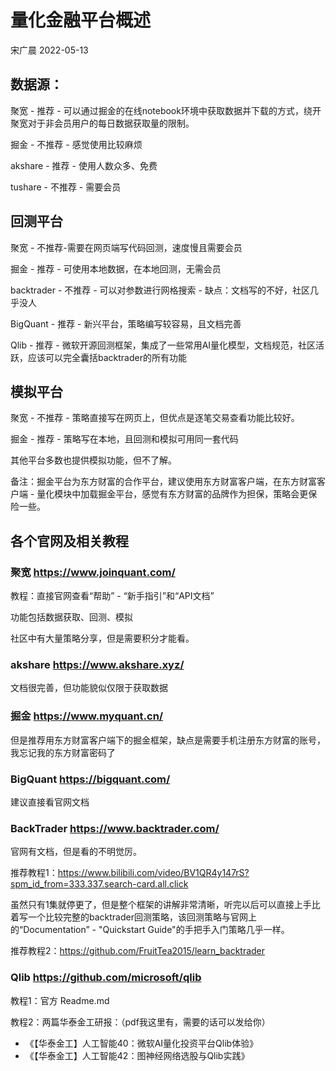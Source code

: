 # 量化金融平台概述

宋广晨  2022-05-13

## 数据源：

聚宽 - 推荐 - 可以通过掘金的在线notebook环境中获取数据并下载的方式，绕开聚宽对于非会员用户的每日数据获取量的限制。

掘金 - 不推荐 - 感觉使用比较麻烦

akshare - 推荐 - 使用人数众多、免费

tushare - 不推荐 - 需要会员



## 回测平台

聚宽 - 不推荐-需要在网页端写代码回测，速度慢且需要会员

掘金 - 推荐 - 可使用本地数据，在本地回测，无需会员

backtrader - 不推荐 - 可以对参数进行网格搜索 - 缺点：文档写的不好，社区几乎没人

BigQuant - 推荐 - 新兴平台，策略编写较容易，且文档完善

Qlib - 推荐 - 微软开源回测框架，集成了一些常用AI量化模型，文档规范，社区活跃，应该可以完全囊括backtrader的所有功能



## 模拟平台

聚宽 - 不推荐 - 策略直接写在网页上，但优点是逐笔交易查看功能比较好。

掘金 - 推荐 - 策略写在本地，且回测和模拟可用同一套代码

其他平台多数也提供模拟功能，但不了解。



备注：掘金平台为东方财富的合作平台，建议使用东方财富客户端，在东方财富客户端 - 量化模块中加载掘金平台，感觉有东方财富的品牌作为担保，策略会更保险一些。



## 各个官网及相关教程

### 聚宽 https://www.joinquant.com/

教程：直接官网查看“帮助” - “新手指引”和“API文档”

功能包括数据获取、回测、模拟

社区中有大量策略分享，但是需要积分才能看。



### akshare https://www.akshare.xyz/

文档很完善，但功能貌似仅限于获取数据



### 掘金 https://www.myquant.cn/

但是推荐用东方财富客户端下的掘金框架，缺点是需要手机注册东方财富的账号，我忘记我的东方财富密码了



### BigQuant https://bigquant.com/

建议直接看官网文档



### BackTrader https://www.backtrader.com/

官网有文档，但是看的不明觉厉。

推荐教程1：https://www.bilibili.com/video/BV1QR4y147rS?spm_id_from=333.337.search-card.all.click

虽然只有1集就停更了，但是整个框架的讲解非常清晰，听完以后可以直接上手比着写一个比较完整的backtrader回测策略，该回测策略与官网上的“Documentation” - "Quickstart Guide"的手把手入门策略几乎一样。

推荐教程2：https://github.com/FruitTea2015/learn_backtrader



### Qlib https://github.com/microsoft/qlib

教程1：官方 Readme.md

教程2：两篇华泰金工研报：（pdf我这里有，需要的话可以发给你）

* 《【华泰金工】人工智能40：微软AI量化投资平台Qlib体验》
* 《【华泰金工】人工智能42：图神经网络选股与Qlib实践》
